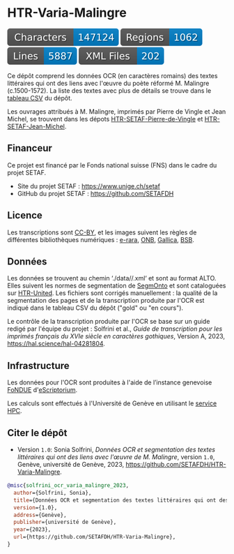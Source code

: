 # HTR-Varia-Malingre

![characters badge](badges/characters.svg) ![regions badge](badges/regions.svg) ![lines badge](badges/lines.svg) ![files badge](badges/files.svg)

Ce dépôt comprend les données OCR (en caractères romains) des textes littéraires qui ont des liens avec l'œuvre du poète réformé M. Malingre (c.1500-1572). La liste des textes avec plus de détails se trouve dans le [tableau CSV](https://github.com/SETAFDH/HTR-Varia-Malingre-romain/blob/main/HTR-Varia-Malingre-romain_Table.csv) du dépôt.

Les ouvrages attribués à M. Malingre, imprimés par Pierre de Vingle et Jean Michel, se trouvent dans les dépots [HTR-SETAF-Pierre-de-Vingle](https://github.com/SETAFDH/HTR-SETAF-Pierre-de-Vingle) et [HTR-SETAF-Jean-Michel](https://github.com/SETAFDH/HTR-SETAF-Jean-Michel). 


## Financeur

Ce projet est financé par le Fonds national suisse (FNS) dans le cadre du projet SETAF.

- Site du projet SETAF : https://www.unige.ch/setaf
- GitHub du projet SETAF : https://github.com/SETAFDH


## Licence

Les transcriptions sont [CC-BY](https://creativecommons.org/licenses/by/4.0), et les images suivent les règles de différentes bibliothèques numériques : [e-rara](https://www.e-rara.ch/wiki/termsOfUse?lang=en), [ONB](https://www.onb.ac.at/en/use), [Gallica](https://gallica.bnf.fr/edit/und/conditions-dutilisation-des-contenus-de-gallica), [BSB](https://oai.bsb-muenchen.de/doc/en/imprint).


## Données

Les données se trouvent au chemin ‘./data//.xml‘ et sont au format ALTO. Elles suivent les normes de segmentation de [SegmOnto](https://segmonto.github.io) et sont cataloguées sur [HTR-United](https://htr-united.github.io). Les fichiers sont corrigés manuellement : la qualité de la segmentation des pages et de la transcription produite par l'OCR est indiqué dans le tableau CSV du dépôt ("gold" ou "en cours").

Le contrôle de la transcription produite par l'OCR se base sur un guide redigé par l'équipe du projet : Solfrini et al., _Guide de transcription pour les imprimés français du XVIe siècle en caractères gothiques_, Version A, 2023, https://hal.science/hal-04281804.


## Infrastructure

Les données pour l'OCR sont produites à l'aide de l’instance genevoise [FoNDUE](https://www.unige.ch/lettres/humanites-numeriques/recherche/projets-de-la-chaire/fondue) d'[eScriptorium](https://gitlab.com/scripta/escriptorium).

Les calculs sont effectués à l'Université de Genève en utilisant le [service HPC](https://www.unige.ch/eresearch/fr/services/hpc/).
  

## Citer le dépôt

- Version `1.0`: Sonia Solfrini, _Données OCR et segmentation des textes littéraires qui ont des liens avec l'œuvre de M. Malingre_, version `1.0`, Genève, université de Genève, 2023, https://github.com/SETAFDH/HTR-Varia-Malingre.

```bibtex
@misc{solfrini_ocr_varia_malingre_2023,
  author={Solfrini, Sonia},
  title={Données OCR et segmentation des textes littéraires qui ont des liens avec l'œuvre de M. Malingre},
  version={1.0},
  address={Genève},
  publisher={université de Genève},
  year={2023},
  url={https://github.com/SETAFDH/HTR-Varia-Malingre},
}
```
